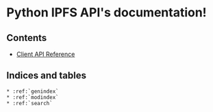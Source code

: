 Python IPFS API's documentation!
================================

Contents
--------

* [Client API Reference](api_ref.md)

Indices and tables
------------------

```eval_rst
* :ref:`genindex`
* :ref:`modindex`
* :ref:`search`
```

